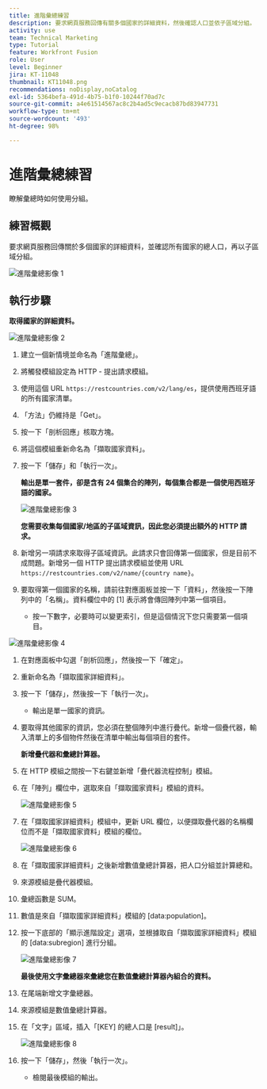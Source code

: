 ```yaml
---
title: 進階彙總練習
description: 要求網頁服務回傳有關多個國家的詳細資料，然後確認人口並依子區域分組。
activity: use
team: Technical Marketing
type: Tutorial
feature: Workfront Fusion
role: User
level: Beginner
jira: KT-11048
thumbnail: KT11048.png
recommendations: noDisplay,noCatalog
exl-id: 5364befa-491d-4b75-b1f0-10244f70ad7c
source-git-commit: a4e61514567ac8c2b4ad5c9ecacb87bd83947731
workflow-type: tm+mt
source-wordcount: '493'
ht-degree: 98%

---
```


# 進階彙總練習

瞭解彙總時如何使用分組。

## 練習概觀

要求網頁服務回傳關於多個國家的詳細資料，並確認所有國家的總人口，再以子區域分組。

![進階彙總影像 1](../12-exercises/assets/advanced-aggregation-walkthrough-1.png)

## 執行步驟

**取得國家的詳細資料。**

![進階彙總影像 2](../12-exercises/assets/advanced-aggregation-walkthrough-2.png)

1. 建立一個新情境並命名為「進階彙總」。
1. 將觸發模組設定為 HTTP - 提出請求模組。
1. 使用這個 URL `https://restcountries.com/v2/lang/es`，提供使用西班牙語的所有國家清單。
1. 「方法」仍維持是「Get」。
1. 按一下「剖析回應」核取方塊。
1. 將這個模組重新命名為「擷取國家資料」。
1. 按一下「儲存」和「執行一次」。

   **輸出是單一套件，卻是含有 24 個集合的陣列，每個集合都是一個使用西班牙語的國家。**

   ![進階彙總影像 3](../12-exercises/assets/advanced-aggregation-walkthrough-3.png)

   **您需要收集每個國家/地區的子區域資訊，因此您必須提出額外的 HTTP 請求。**

1. 新增另一項請求來取得子區域資訊。此請求只會回傳第一個國家，但是目前不成問題。新增另一個 HTTP 提出請求模組並使用 URL `https://restcountries.com/v2/name/{country name}`。
1. 要取得第一個國家的名稱，請前往對應面板並按一下「資料」，然後按一下陣列中的「名稱」。資料欄位中的 [1] 表示將會傳回陣列中第一個項目。

   + 按一下數字，必要時可以變更索引，但是這個情況下您只需要第一個項目。

![進階彙總影像 4](../12-exercises/assets/advanced-aggregation-walkthrough-4.png)

1. 在對應面板中勾選「剖析回應」，然後按一下「確定」。
1. 重新命名為「擷取國家詳細資料」。
1. 按一下「儲存」，然後按一下「執行一次」。

   + 輸出是單一國家的資訊。

1. 要取得其他國家的資訊，您必須在整個陣列中進行疊代。新增一個疊代器，輸入清單上的多個物件然後在清單中輸出每個項目的套件。

   **新增疊代器和彙總計算器。**

1. 在 HTTP 模組之間按一下右鍵並新增「疊代器流程控制」模組。
1. 在「陣列」欄位中，選取來自「擷取國家資料」模組的資料。

   ![進階彙總影像 5](../12-exercises/assets/advanced-aggregation-walkthrough-5.png)

1. 在「擷取國家詳細資料」模組中，更新 URL 欄位，以便擷取疊代器的名稱欄位而不是「擷取國家資料」模組的欄位。

   ![進階彙總影像 6](../12-exercises/assets/advanced-aggregation-walkthrough-6.png)

1. 在「擷取國家詳細資料」之後新增數值彙總計算器，把人口分組並計算總和。
1. 來源模組是疊代器模組。
1. 彙總函數是 SUM。
1. 數值是來自「擷取國家詳細資料」模組的 [data:population]。
1. 按一下底部的「顯示進階設定」選項，並根據取自「擷取國家詳細資料」模組的 [data:subregion] 進行分組。

   ![進階彙總影像 7](../12-exercises/assets/advanced-aggregation-walkthrough-7.png)

   **最後使用文字彙總器來彙總您在數值彙總計算器內組合的資料。**

1. 在尾端新增文字彙總器。
1. 來源模組是數值彙總計算器。
1. 在「文字」區域，插入「[KEY] 的總人口是 [result]」。

   ![進階彙總影像 8](../12-exercises/assets/advanced-aggregation-walkthrough-8.png)

1. 按一下「儲存」，然後「執行一次」。

   + 檢閱最後模組的輸出。

